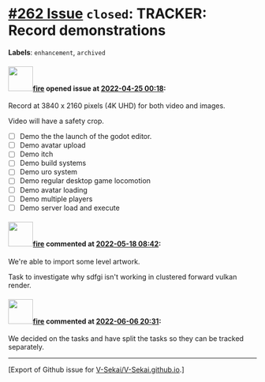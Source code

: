 # [\#262 Issue](https://github.com/V-Sekai/V-Sekai.github.io/issues/262) `closed`: TRACKER: Record demonstrations
**Labels**: `enhancement`, `archived`


#### <img src="https://avatars.githubusercontent.com/u/32321?u=c2e06a3d2b49a467aa907e54aa259516440267cc&v=4" width="50">[fire](https://github.com/fire) opened issue at [2022-04-25 00:18](https://github.com/V-Sekai/V-Sekai.github.io/issues/262):

Record at 3840 x 2160 pixels (4K UHD) for both video and images.

Video will have a safety crop.

- [ ] Demo the the launch of the godot editor.
- [ ] Demo avatar upload
- [ ] Demo itch
- [ ] Demo build systems
- [ ] Demo uro system
- [ ] Demo regular desktop game locomotion
- [ ] Demo avatar loading
- [ ] Demo multiple players
- [ ] Demo server load and execute

#### <img src="https://avatars.githubusercontent.com/u/32321?u=c2e06a3d2b49a467aa907e54aa259516440267cc&v=4" width="50">[fire](https://github.com/fire) commented at [2022-05-18 08:42](https://github.com/V-Sekai/V-Sekai.github.io/issues/262#issuecomment-1129737111):

We're able to import some level artwork.

Task to investigate why sdfgi isn't working in clustered forward vulkan render.

#### <img src="https://avatars.githubusercontent.com/u/32321?u=c2e06a3d2b49a467aa907e54aa259516440267cc&v=4" width="50">[fire](https://github.com/fire) commented at [2022-06-06 20:31](https://github.com/V-Sekai/V-Sekai.github.io/issues/262#issuecomment-1147893680):

We decided on the tasks and have split the tasks so they can be tracked separately.


-------------------------------------------------------------------------------



[Export of Github issue for [V-Sekai/V-Sekai.github.io](https://github.com/V-Sekai/V-Sekai.github.io).]
